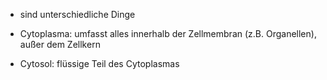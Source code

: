 - sind unterschiedliche Dinge

- Cytoplasma: umfasst alles innerhalb der Zellmembran (z.B. Organellen), außer dem Zellkern 


- Cytosol: flüssige Teil des Cytoplasmas